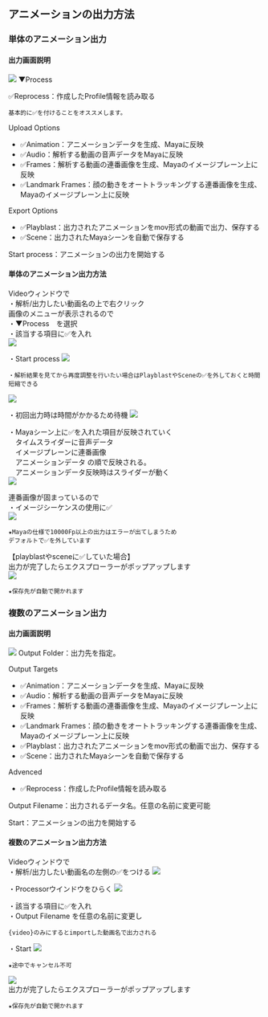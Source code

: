 ## アニメーションの出力方法

### 単体のアニメーション出力

#### 出力画面説明

![](images/A001.png)
▼Process  

✅Reprocess：作成したProfile情報を読み取る  
```{note}
基本的に✅を付けることをオススメします。
```

Upload Options
- ✅Animation：アニメーションデータを生成、Mayaに反映  
- ✅Audio：解析する動画の音声データをMayaに反映  
- ✅Frames：解析する動画の連番画像を生成、Mayaのイメージプレーン上に反映  
- ✅Landmark Frames：顔の動きをオートトラッキングする連番画像を生成、Mayaのイメージプレーン上に反映    

Export Options  
- ✅Playblast：出力されたアニメーションをmov形式の動画で出力、保存する  
- ✅Scene：出力されたMayaシーンを自動で保存する  

Start process：アニメーションの出力を開始する

#### 単体のアニメーション出力方法

Videoウィンドウで  
・解析/出力したい動画名の上で右クリック   
画像のメニューが表示されるので  
・▼Process　を選択  
・該当する項目に✅を入れ  
![](images/A002.png)

・Start process
![](images/A004.png)

```{note}
・解析結果を見てから再度調整を行いたい場合はPlayblastやSceneの✅を外しておくと時間短縮できる
```
![](images/A003.png)

・初回出力時は時間がかかるため待機
![](images/A005.png)

・Mayaシーン上に✅を入れた項目が反映されていく  
　タイムスライダーに音声データ  
　イメージプレーンに連番画像  
　アニメーションデータ の順で反映される。  
　アニメーションデータ反映時はスライダーが動く  
![](images/image133.png)

連番画像が固まっているので  
・イメージシーケンスの使用に✅  
![](images/image138.png)


```{note}
★Mayaの仕様で10000Fp以上の出力はエラーが出てしまうため  
デフォルトで✅を外しています
```

【playblastやsceneに✅していた場合】  
出力が完了したらエクスプローラーがポップアップします  
![](images/image127.png)

```{note}
★保存先が自動で開かれます
```


### 複数のアニメーション出力

#### 出力画面説明

![](images/A006.png)
Output Folder：出力先を指定。  

Output Targets  
- ✅Animation：アニメーションデータを生成、Mayaに反映  
- ✅Audio：解析する動画の音声データをMayaに反映  
- ✅Frames：解析する動画の連番画像を生成、Mayaのイメージプレーン上に反映  
- ✅Landmark Frames：顔の動きをオートトラッキングする連番画像を生成、Mayaのイメージプレーン上に反映  
- ✅Playblast：出力されたアニメーションをmov形式の動画で出力、保存する  
- ✅Scene：出力されたMayaシーンを自動で保存する  

Advenced  
- ✅Reprocess：作成したProfile情報を読み取る 

Output Filename：出力されるデータ名。任意の名前に変更可能

Start：アニメーションの出力を開始する

#### 複数のアニメーション出力方法

Videoウィンドウで  
・解析/出力したい動画名の左側の✅をつける
![](images/A007.png)

・Processorウインドウをひらく
![](images/A008.png)

・該当する項目に✅を入れ  
・Output Filename を任意の名前に変更し
```{note}
{video}のみにするとimportした動画名で出力される
```
・Start
![](images/A009.png)


```{note}
★途中でキャンセル不可
```

![](images/image136.png)  
出力が完了したらエクスプローラーがポップアップします

```{note}
★保存先が自動で開かれます
```